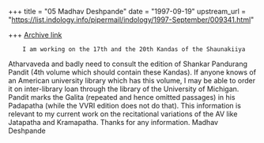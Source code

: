 +++
title = "05 Madhav Deshpande"
date = "1997-09-19"
upstream_url = "https://list.indology.info/pipermail/indology/1997-September/009341.html"

+++
[Archive link](https://list.indology.info/pipermail/indology/1997-September/009341.html)

        I am working on the 17th and the 20th Kandas of the Shaunakiiya
Atharvaveda and badly need to consult the edition of Shankar Pandurang
Pandit (4th volume which should contain these Kandas).  If anyone knows of
an American university library which has this volume, I may be able to
order it on inter-library loan through the library of the University of
Michigan.  Pandit marks the Galita (repeated and hence omitted passages)
in his Padapatha (while the VVRI edition does not do that).  This
information is relevant to my current work on the recitational variations
of the AV like Jatapatha and Kramapatha.  Thanks for any information.
                Madhav Deshpande



